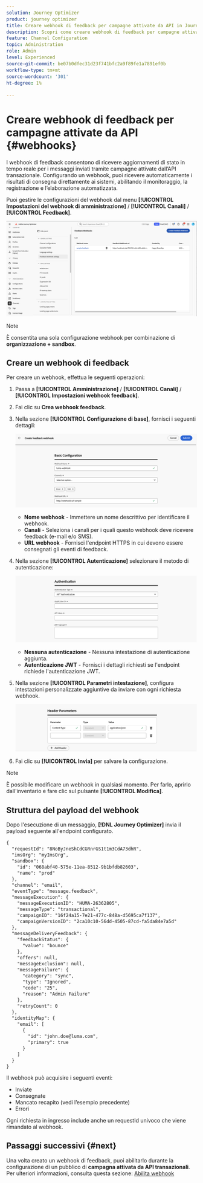 ```yaml
---
solution: Journey Optimizer
product: journey optimizer
title: Creare webhook di feedback per campagne attivate da API in Journey Optimizer
description: Scopri come creare webhook di feedback per campagne attivate da API in Journey Optimizer.
feature: Channel Configuration
topic: Administration
role: Admin
level: Experienced
source-git-commit: be07b0dfec31d23f741bfc2a9f89fe1a7891ef0b
workflow-type: tm+mt
source-wordcount: '301'
ht-degree: 1%

---
```



# Creare webhook di feedback per campagne attivate da API {#webhooks}

I webhook di feedback consentono di ricevere aggiornamenti di stato in tempo reale per i messaggi inviati tramite campagne attivate dall’API transazionale. Configurando un webhook, puoi ricevere automaticamente i risultati di consegna direttamente ai sistemi, abilitando il monitoraggio, la registrazione e l’elaborazione automatizzata.

Puoi gestire le configurazioni del webhook dal menu **[!UICONTROL Impostazioni del webhook di amministrazione]** / **[!UICONTROL Canali]** / **[!UICONTROL Feedback]**.

![](assets/webhook-list.png)

>[!NOTE]
>È consentita una sola configurazione webhook per combinazione di **organizzazione + sandbox**.

## Creare un webhook di feedback

Per creare un webhook, effettua le seguenti operazioni:

1. Passa a **[!UICONTROL Amministrazione]** / **[!UICONTROL Canali]** / **[!UICONTROL Impostazioni webhook feedback]**.

1. Fai clic su **Crea webhook feedback**.

1. Nella sezione **[!UICONTROL Configurazione di base]**, fornisci i seguenti dettagli:

   ![](assets/webhook-config.png)

   * **Nome webhook** - Immettere un nome descrittivo per identificare il webhook.
   * **Canali** - Seleziona i canali per i quali questo webhook deve ricevere feedback (e-mail e/o SMS).
   * **URL webhook** - Fornisci l&#39;endpoint HTTPS in cui devono essere consegnati gli eventi di feedback.

1. Nella sezione **[!UICONTROL Autenticazione]** selezionare il metodo di autenticazione:

   ![](assets/webhook-authentication.png)

   * **Nessuna autenticazione** - Nessuna intestazione di autenticazione aggiunta.
   * **Autenticazione JWT** - Fornisci i dettagli richiesti se l&#39;endpoint richiede l&#39;autenticazione JWT.

1. Nella sezione **[!UICONTROL Parametri intestazione]**, configura intestazioni personalizzate aggiuntive da inviare con ogni richiesta webhook.

   ![](assets/webhook-header.png)

1. Fai clic su **[!UICONTROL Invia]** per salvare la configurazione.

>[!NOTE]
>
>È possibile modificare un webhook in qualsiasi momento. Per farlo, aprirlo dall&#39;inventario e fare clic sul pulsante **[!UICONTROL Modifica]**.

## Struttura del payload del webhook

Dopo l&#39;esecuzione di un messaggio, **[!DNL Journey Optimizer]** invia il payload seguente all&#39;endpoint configurato.

```
{
  "requestId": "8NoByJneShCdCGRnrGS1t1m3CdA73dhR",
  "imsOrg": "myImsOrg",
  "sandbox": {
    "id": "068abf40-575e-11ea-8512-9b1bfdb82603",
    "name": "prod"
  },
  "channel": "email",
  "eventType": "message.feedback",
  "messageExecution": {
    "messageExecutionID": "HUMA-26362805",
    "messageType": "transactional",
    "campaignID": "16f24a15-7e21-477c-848a-d5695ca7f137",
    "campaignVersionID": "2ca10c10-56dd-4505-87cd-fa5da84e7a5d"
  },
  "messageDeliveryFeedback": {
    "feedbackStatus": {
      "value": "bounce"
    },
    "offers": null,
    "messageExclusion": null,
    "messageFailure": {
      "category": "sync",
      "type": "Ignored",
      "code": "25",
      "reason": "Admin Failure"
    },
    "retryCount": 0
  },
  "identityMap": {
    "email": [
      {
        "id": "john.doe@luma.com",
        "primary": true
      }
    ]
  }
}
```

Il webhook può acquisire i seguenti eventi:

* Inviate
* Consegnate
* Mancato recapito (vedi l’esempio precedente)
* Errori

Ogni richiesta in ingresso include anche un requestId univoco che viene rimandato al webhook.

## Passaggi successivi {#next}

Una volta creato un webhook di feedback, puoi abilitarlo durante la configurazione di un pubblico di **campagna attivata da API transazionali**. Per ulteriori informazioni, consulta questa sezione: [Abilita webhook](../campaigns/api-triggered-campaign-audience.md#webhook)
